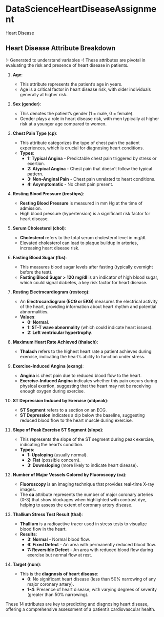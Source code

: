 # DataScienceHeartDiseaseAssignment
Heart Disease

## Heart Disease Attribute Breakdown
  !- Generated to understand variables -!
These attributes are pivotal in evaluating the risk and presence of heart disease in patients.

1. **Age**:
   - This attribute represents the patient’s age in years.
   - Age is a critical factor in heart disease risk, with older individuals generally at higher risk.

2. **Sex (gender)**:
   - This denotes the patient’s gender (1 = male, 0 = female).
   - Gender plays a role in heart disease risk, with men typically at higher risk at a younger age compared to women.

3. **Chest Pain Type (cp)**:
   - This attribute categorizes the type of chest pain the patient experiences, which is crucial for diagnosing heart conditions.
   - **Types**:
     - **1: Typical Angina** - Predictable chest pain triggered by stress or exertion.
     - **2: Atypical Angina** - Chest pain that doesn’t follow the typical pattern.
     - **3: Non-Anginal Pain** - Chest pain unrelated to heart conditions.
     - **4: Asymptomatic** - No chest pain present.

4. **Resting Blood Pressure (trestbps)**:
   - **Resting Blood Pressure** is measured in mm Hg at the time of admission.
   - High blood pressure (hypertension) is a significant risk factor for heart disease.

5. **Serum Cholesterol (chol)**:
   - **Cholesterol** refers to the total serum cholesterol level in mg/dl.
   - Elevated cholesterol can lead to plaque buildup in arteries, increasing heart disease risk.

6. **Fasting Blood Sugar (fbs)**:
   - This measures blood sugar levels after fasting (typically overnight before the test).
   - **Fasting Blood Sugar > 120 mg/dl** is an indicator of high blood sugar, which could signal diabetes, a key risk factor for heart disease.

7. **Resting Electrocardiogram (restecg)**:
   - An **Electrocardiogram (ECG or EKG)** measures the electrical activity of the heart, providing information about heart rhythm and potential abnormalities.
   - **Values**:
     - **0: Normal**.
     - **1: ST-T wave abnormality** (which could indicate heart issues).
     - **2: Left ventricular hypertrophy**.

8. **Maximum Heart Rate Achieved (thalach)**:
   - **Thalach** refers to the highest heart rate a patient achieves during exercise, indicating the heart’s ability to function under stress.

9. **Exercise-Induced Angina (exang)**:
   - **Angina** is chest pain due to reduced blood flow to the heart.
   - **Exercise-Induced Angina** indicates whether this pain occurs during physical exertion, suggesting that the heart may not be receiving enough oxygen during exercise.

10. **ST Depression Induced by Exercise (oldpeak)**:
    - **ST Segment** refers to a section on an ECG.
    - **ST Depression** indicates a dip below the baseline, suggesting reduced blood flow to the heart muscle during exercise.

11. **Slope of Peak Exercise ST Segment (slope)**:
    - This represents the slope of the ST segment during peak exercise, indicating the heart’s condition.
    - **Types**:
      - **1: Upsloping** (usually normal).
      - **2: Flat** (possible concern).
      - **3: Downsloping** (more likely to indicate heart disease).

12. **Number of Major Vessels Colored by Fluoroscopy (ca)**:
    - **Fluoroscopy** is an imaging technique that provides real-time X-ray images.
    - The **ca** attribute represents the number of major coronary arteries (0-3) that show blockages when highlighted with contrast dye, helping to assess the extent of coronary artery disease.

13. **Thallium Stress Test Result (thal)**:
    - **Thallium** is a radioactive tracer used in stress tests to visualize blood flow in the heart.
    - **Results**:
      - **3: Normal** - Normal blood flow.
      - **6: Fixed Defect** - An area with permanently reduced blood flow.
      - **7: Reversible Defect** - An area with reduced blood flow during exercise but normal flow at rest.

14. **Target (num)**:
    - This is the **diagnosis of heart disease**:
      - **0**: No significant heart disease (less than 50% narrowing of any major coronary artery).
      - **1-4**: Presence of heart disease, with varying degrees of severity (greater than 50% narrowing).

These 14 attributes are key to predicting and diagnosing heart disease, offering a comprehensive assessment of a patient’s cardiovascular health.
